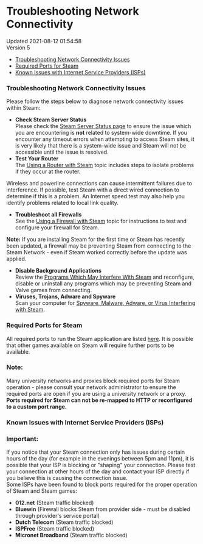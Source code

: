 # Troubleshooting Network Connectivity
Updated 2021-08-12 01:54:58  
Version 5  

* [Troubleshooting Network Connectivity Issues](#trouble)
* [Required Ports for Steam](#ports)
* [Known Issues with Internet Service Providers (ISPs)](#isp)
  
  
### Troubleshooting Network Connectivity Issues
Please follow the steps below to diagnose network connectivity issues within Steam:  
  
* **Check Steam Server Status**  
Please check the [Steam Server Status page](https://store.steampowered.com/stats/) to ensure the issue which you are encountering is **not** related to system-wide downtime. If you encounter any timeout errors when attempting to access Steam sites, it is very likely that there is a system-wide issue and Steam will not be accessible until the issue is resolved.
* **Test Your Router**  
The [Using a Router with Steam](https://help.steampowered.com/en/faqs/view/46D2-B5B1-F0B9-B867) topic includes steps to isolate problems if they occur at the router.  
  
Wireless and powerline connections can cause intermittent failures due to interference. If possible, test Steam with a direct wired connection to determine if this is a problem. An Internet speed test may also help you identify problems related to local link quality.
* **Troubleshoot all Firewalls**  
See the [Using a Firewall with Steam](https://help.steampowered.com/en/faqs/view/66C8-4FF1-8470-B666) topic for instructions to test and configure your firewall for Steam.  
  
**Note:** If you are installing Steam for the first time or Steam has recently been updated, a firewall may be preventing Steam from connecting to the Steam Network - even if Steam worked correctly before the update was applied.
* **Disable Background Applications**  
Review the [Programs Which May Interfere With Steam](https://help.steampowered.com/en/faqs/view/1F39-DCB4-FF28-5748) and reconfigure, disable or uninstall any programs which may be preventing Steam and Valve games from connecting.
* **Viruses, Trojans, Adware and Spyware**  
Scan your computer for [Spyware, Malware, Adware, or Virus Interfering with Steam](https://help.steampowered.com/en/faqs/view/70D4-67C8-784D-692A).
  
  
  
### Required Ports for Steam
All required ports to run the Steam application are listed [here](https://help.steampowered.com/en/faqs/view/2EA8-4D75-DA21-31EB).  It is possible that other games available on Steam will require further ports to be available.  
  
  ### Note:
Many university networks and proxies block required ports for Steam operation - please consult your network administrator to ensure the required ports are open if you are using a university network or a proxy. **Ports required for Steam can not be re-mapped to HTTP or reconfigured to a custom port range.**  
  
  
### Known Issues with Internet Service Providers (ISPs)
  ### Important:
If you notice that your Steam connection only has issues during certain hours of the day (for example in the evenings between 5pm and 11pm), it is possible that your ISP is blocking or "shaping" your connection.  Please test your connection at other hours of the day and contact your ISP directly if you believe this is causing the connection issue.  
Some ISPs have been found to block ports required for the proper operation of Steam and Steam games:  
* **012.net** (Steam traffic blocked)
* **Bluewin** (Firewall blocks Steam from provider side - must be disabled through provider's service portal)
* **Dutch Telecom** (Steam traffic blocked)
* **ISPFree** (Steam traffic blocked)
* **Micronet Broadband** (Steam traffic blocked)